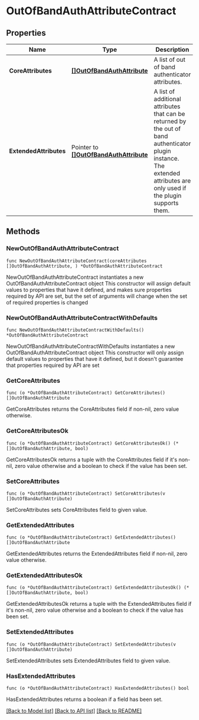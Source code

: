 # OutOfBandAuthAttributeContract

## Properties

Name | Type | Description | Notes
------------ | ------------- | ------------- | -------------
**CoreAttributes** | [**[]OutOfBandAuthAttribute**](OutOfBandAuthAttribute.md) | A list of out of band authenticator attributes. | 
**ExtendedAttributes** | Pointer to [**[]OutOfBandAuthAttribute**](OutOfBandAuthAttribute.md) | A list of additional attributes that can be returned by the out of band authenticator plugin instance. The extended attributes are only used if the plugin supports them. | [optional] 

## Methods

### NewOutOfBandAuthAttributeContract

`func NewOutOfBandAuthAttributeContract(coreAttributes []OutOfBandAuthAttribute, ) *OutOfBandAuthAttributeContract`

NewOutOfBandAuthAttributeContract instantiates a new OutOfBandAuthAttributeContract object
This constructor will assign default values to properties that have it defined,
and makes sure properties required by API are set, but the set of arguments
will change when the set of required properties is changed

### NewOutOfBandAuthAttributeContractWithDefaults

`func NewOutOfBandAuthAttributeContractWithDefaults() *OutOfBandAuthAttributeContract`

NewOutOfBandAuthAttributeContractWithDefaults instantiates a new OutOfBandAuthAttributeContract object
This constructor will only assign default values to properties that have it defined,
but it doesn't guarantee that properties required by API are set

### GetCoreAttributes

`func (o *OutOfBandAuthAttributeContract) GetCoreAttributes() []OutOfBandAuthAttribute`

GetCoreAttributes returns the CoreAttributes field if non-nil, zero value otherwise.

### GetCoreAttributesOk

`func (o *OutOfBandAuthAttributeContract) GetCoreAttributesOk() (*[]OutOfBandAuthAttribute, bool)`

GetCoreAttributesOk returns a tuple with the CoreAttributes field if it's non-nil, zero value otherwise
and a boolean to check if the value has been set.

### SetCoreAttributes

`func (o *OutOfBandAuthAttributeContract) SetCoreAttributes(v []OutOfBandAuthAttribute)`

SetCoreAttributes sets CoreAttributes field to given value.


### GetExtendedAttributes

`func (o *OutOfBandAuthAttributeContract) GetExtendedAttributes() []OutOfBandAuthAttribute`

GetExtendedAttributes returns the ExtendedAttributes field if non-nil, zero value otherwise.

### GetExtendedAttributesOk

`func (o *OutOfBandAuthAttributeContract) GetExtendedAttributesOk() (*[]OutOfBandAuthAttribute, bool)`

GetExtendedAttributesOk returns a tuple with the ExtendedAttributes field if it's non-nil, zero value otherwise
and a boolean to check if the value has been set.

### SetExtendedAttributes

`func (o *OutOfBandAuthAttributeContract) SetExtendedAttributes(v []OutOfBandAuthAttribute)`

SetExtendedAttributes sets ExtendedAttributes field to given value.

### HasExtendedAttributes

`func (o *OutOfBandAuthAttributeContract) HasExtendedAttributes() bool`

HasExtendedAttributes returns a boolean if a field has been set.


[[Back to Model list]](../README.md#documentation-for-models) [[Back to API list]](../README.md#documentation-for-api-endpoints) [[Back to README]](../README.md)


